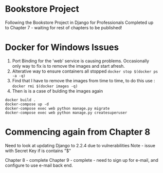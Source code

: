 # Bookstore Project

Following the Bookstore Project in Django for Professionals
Completed up to Chapter 7 - waiting for rest of chapters to be published!

# Docker for Windows Issues

1.  Port Binding for the 'web' service is causing problems.  Occasionally only way to fix is to remove the images and start afresh.
2.  Alterative way to ensure containers all stopped `docker stop $(docker ps -a -q)`
3. Find that I have to remove the images from time to time, to do this use : `docker rmi $(docker images -q)`
4. Then is is a case of bulding the images again 
```
docker build . 
docker-compose up -d
docker-compose exec web python manage.py migrate
docker-compose exec web python manage.py createsuperuser
```

# Commencing again from Chapter 8

Need to look at updating Django to 2.2.4 due to vulnerabilities
Note - issue with Secret Key if is contains "$"

Chapter 8 - complete
Chapter 9 - complete - need to sign up for e-mail, and configure to use e-mail back end.

